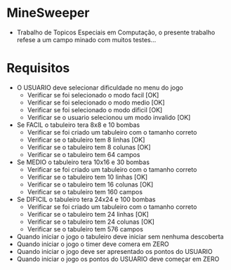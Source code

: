 # MineSweeper
- Trabalho de Topicos Especiais em Computação, o presente trabalho refese a um campo minado com muitos testes...

# Requisitos
* O USUARIO deve selecionar dificuldade no menu do jogo
    - Verificar se foi selecionado o modo facil [OK]
    - Verificar se foi selecionado o modo medio [OK]
    - Verificar se foi selecionado o modo dificil [OK]
    - Verificar se o usuario selecionou um modo invalido [OK]
* Se FACIL o tabuleiro tera 8x8 e 10 bombas
    - Verificar se foi criado um tabuleiro com o tamanho correto
    - Verificar se o tabuleiro tem 8 linhas [OK]
    - Verificar se o tabuleiro tem 8 colunas [OK]
    - Verificar se o tabuleiro tem 64 campos
* Se MEDIO o tabuleiro tera 10x16 e 30 bombas
    - Verificar se foi criado um tabuleiro com o tamanho correto
    - Verificar se o tabuleiro tem 10 linhas [OK]
    - Verificar se o tabuleiro tem 16 colunas [OK]
    - Verificar se o tabuleiro tem 160 campos
* Se DIFICIL o tabuleiro tera 24x24 e 100 bombas
    - Verificar se foi criado um tabuleiro com o tamanho correto
    - Verificar se o tabuleiro tem 24 linhas [OK]
    - Verificar se o tabuleiro tem 24 colunas [OK]
    - Verificar se o tabuleiro tem 576 campos
* Quando iniciar o jogo o tabuleiro deve iniciar sem nenhuma descoberta
* Quando iniciar o jogo o timer deve comera em ZERO
* Quando iniciar o jogo deve ser apresentado os pontos do USUARIO
* Quando iniciar o jogo os pontos do USUARIO deve começar em ZERO